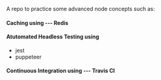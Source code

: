 A repo to practice some advanced node concepts such as:

#### Caching using --- Redis
#### Atutomated Headless Testing using 
- jest
- puppeteer

#### Continuous Integration using --- Travis CI